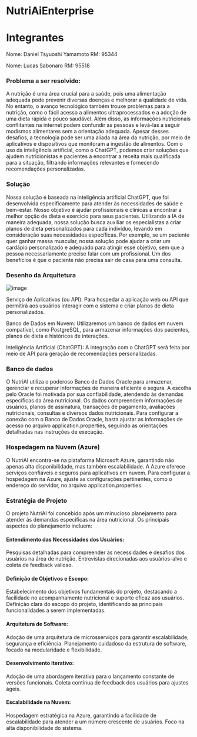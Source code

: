 # NutriAiEnterprise

# Integrantes
Nome: Daniel Tsyuoshi Yamamoto  RM: 95344


Nome: Lucas Sabonaro RM: 95518

### Problema a ser resolvido: 
 
A nutrição é uma área crucial para a saúde, pois uma alimentação adequada pode prevenir diversas doenças e melhorar a qualidade de vida. No entanto, o avanço tecnológico também trouxe problemas para a nutrição, como o fácil acesso a alimentos ultraprocessados e a adoção de uma dieta rápida e pouco saudável. Além disso, as informações nutricionais conflitantes na internet podem confundir as pessoas e levá-las a seguir modismos alimentares sem a orientação adequada. 
Apesar desses desafios, a tecnologia pode ser uma aliada na área da nutrição, por meio de aplicativos e dispositivos que monitoram a ingestão de alimentos. Com o uso da inteligência artificial, como o ChatGPT, podemos criar soluções que ajudem nutricionistas e pacientes a encontrar a receita mais qualificada para a situação, filtrando informações relevantes e fornecendo recomendações personalizadas. 

### Solução 
 
Nossa solução é baseada na inteligência artificial ChatGPT, que foi desenvolvida especificamente para atender às necessidades de saúde e bem-estar. Nosso objetivo é ajudar profissionais e clínicas a encontrar a melhor opção de dieta e exercício para seus pacientes. Utilizando a IA de maneira adequada, nossa solução busca auxiliar os especialistas a criar planos de dieta personalizados para cada indivíduo, levando em consideração suas necessidades específicas. Por exemplo, se um paciente quer ganhar massa muscular, nossa solução pode ajudar a criar um cardápio personalizado e adequado para atingir esse objetivo, sem que a pessoa necessariamente precise falar com um profissional. Um dos benefícios é que o paciente não precisa sair de casa para uma consulta. 

### Desenho da Arquitetura 
![image](https://github.com/DanielTsuyoshi/NutriAiDevops/assets/110398603/045befd2-3a2f-4d42-b105-9c1769e809a6)

Serviço de Aplicativos (ou API): Para hospedar a aplicação web ou API que permitirá aos usuários interagir com o sistema e criar planos de dieta personalizados. 
 
Banco de Dados em Nuvem: Utilizaremos um banco de dados em nuvem compatível, como PostgreSQL, para armazenar informações dos pacientes, planos de dieta e históricos de interações. 
 
Inteligência Artificial (ChatGPT): A integração com o ChatGPT será feita por meio de API para geração de recomendações personalizadas. 


### Banco de dados

O NutriAI utiliza o poderoso Banco de Dados Oracle para armazenar, gerenciar e recuperar informações de maneira eficiente e segura. A escolha pelo Oracle foi motivada por sua confiabilidade, atendendo às demandas específicas da área nutricional. Os dados compreendem informações de usuários, planos de assinatura, transações de pagamento, avaliações nutricionais, consultas e diversos dados nutricionais.
Para configurar a conexão com o Banco de Dados Oracle, basta ajustar as informações de acesso no arquivo application.properties, seguindo as orientações detalhadas nas instruções de execução.

### Hospedagem na Nuvem (Azure)

O NutriAI encontra-se na plataforma Microsoft Azure, garantindo não apenas alta disponibilidade, mas também escalabilidade. A Azure oferece serviços confiáveis e seguros para aplicativos em nuvem. Para configurar a hospedagem na Azure, ajuste as configurações pertinentes, como o endereço do servidor, no arquivo application.properties.

### Estratégia de Projeto

O projeto NutriAI foi concebido após um minucioso planejamento para atender às demandas específicas na área nutricional. Os principais aspectos do planejamento incluem:

#### Entendimento das Necessidades dos Usuários:

Pesquisas detalhadas para compreender as necessidades e desafios dos usuários na área de nutrição.
Entrevistas direcionadas aos usuários-alvo e coleta de feedback valioso.

#### Definição de Objetivos e Escopo:

Estabelecimento dos objetivos fundamentais do projeto, destacando a facilidade no acompanhamento nutricional e suporte eficaz aos usuários.
Definição clara do escopo do projeto, identificando as principais funcionalidades a serem implementadas.

#### Arquitetura de Software:

Adoção de uma arquitetura de microsserviços para garantir escalabilidade, segurança e eficiência.
Planejamento cuidadoso da estrutura de software, focado na modularidade e flexibilidade.

#### Desenvolvimento Iterativo:

Adoção de uma abordagem iterativa para o lançamento constante de versões funcionais.
Coleta contínua de feedback dos usuários para ajustes ágeis.

#### Escalabilidade na Nuvem:

Hospedagem estratégica na Azure, garantindo a facilidade de escalabilidade para atender a um número crescente de usuários.
Foco na alta disponibilidade do sistema.
